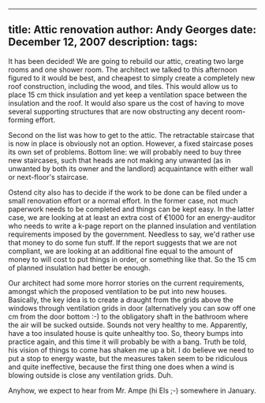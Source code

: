 -----
title:  Attic renovation
author: Andy Georges
date: December 12, 2007
description: 
tags: 
-----







It has been decided! We are going to rebuild our attic, creating two
large rooms and one shower room. The architect we talked to this
afternoon figured to it would be best, and cheapest to simply create a
completely new roof construction, including the wood, and tiles. This
would allow us to place 15 cm thick insulation and yet keep a
ventilation space between the insulation and the roof. It would also
spare us the cost of having to move several supporting structures that
are now obstructing any decent room-forming effort.


Second on the list was how to get to the attic. The retractable
staircase that is now in place is obviously not an option. However, a
fixed staircase poses its own set of problems. Bottom line: we will
probably need to buy three new staircases, such that heads are not
making any unwanted (as in unwanted by both its owner and the landlord)
acquaintance with either wall or next-floor's staircase.


Ostend city also has to decide if the work to be done can be filed under
a small renovation effort or a normal effort. In the former case, not
much paperwork needs to be completed and things can be kept easy. In the
latter case, we are looking at at least an extra cost of €1000 for an
energy-auditor who needs to write a k-page report on the planned
insulation and ventilation requirements imposed by the government.
Needless to say, we'd rather use that money to do some fun stuff. If the
report suggests that we are not compliant, we are looking at an
additional fine equal to the amount of money to will cost to put things
in order, or something like that. So the 15 cm of planned insulation had
better be enough.


Our architect had some more horror stories on the current requirements,
amongst which the proposed ventilation to be put into new houses.
Basically, the key idea is to create a draught from the grids above the
windows through ventilation grids in door (alternatively you can sow off
one cm from the door bottom :-) to the obligatory shaft in the bathroom
where the air will be sucked outside. Sounds not very healthy to me.
Apparently, have a too insulated house is quite unhealthy too. So,
theory bumps into practice again, and this time it will probably be with
a bang. Truth be told, his vision of things to come has shaken me up a
bit. I do believe we need to put a stop to energy waste, but the
measures taken seem to be ridiculous and quite ineffective, because the
first thing one does when a wind is blowing outside is close any
ventilation grids. Duh.


Anyhow, we expect to hear from Mr. Ampe (hi Els ;-) somewhere in
January.




